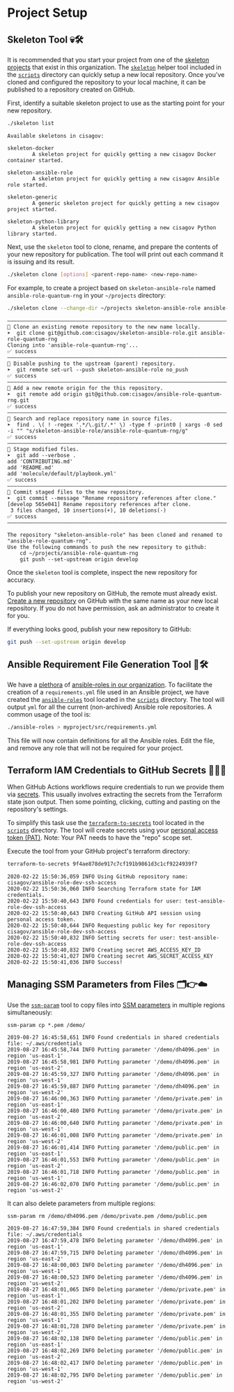 # Project Setup #

## Skeleton Tool 💀🛠 ##

It is recommended that you start your project from one of the
[skeleton projects](https://github.com/search?q=org%3Acisagov+topic%3Askeleton)
that exist in this organization.  The [`skeleton`](scripts/skeleton)
helper tool included in the [`scripts`](scripts) directory can quickly setup
a new local repository.  Once you've cloned and configured the repository
to your local machine, it can be published to a repository created on GitHub.

First, identify a suitable skeleton project to use as the starting point
for your new repository.

```bash
./skeleton list
```

```text
Available skeletons in cisagov:

skeleton-docker
        A skeleton project for quickly getting a new cisagov Docker container started.

skeleton-ansible-role
        A skeleton project for quickly getting a new cisagov Ansible role started.

skeleton-generic
        A generic skeleton project for quickly getting a new cisagov project started.

skeleton-python-library
        A skeleton project for quickly getting a new cisagov Python library started.

```

Next, use the `skeleton` tool to clone, rename, and prepare the contents of
your new repository for publication.  The tool will print out each command it
is issuing and its result.

```bash
./skeleton clone [options] <parent-repo-name> <new-repo-name>
```

For example, to create a project based on `skeleton-ansible-role` named
`ansible-role-quantum-rng` in your `~/projects` directory:

```bash
./skeleton clone --change-dir ~/projects skeleton-ansible-role ansible-role-quantum-rng
```

```text
――――――――――――――――――――――――――――――――――――――――――――――――――――――――――――――――――――――――――――――――
💬 Clone an existing remote repository to the new name locally.
➤  git clone git@github.com:cisagov/skeleton-ansible-role.git ansible-role-quantum-rng
Cloning into 'ansible-role-quantum-rng'...
✅ success
――――――――――――――――――――――――――――――――――――――――――――――――――――――――――――――――――――――――――――――――
💬 Disable pushing to the upstream (parent) repository.
➤  git remote set-url --push skeleton-ansible-role no_push
✅ success
――――――――――――――――――――――――――――――――――――――――――――――――――――――――――――――――――――――――――――――――
💬 Add a new remote origin for the this repository.
➤  git remote add origin git@github.com:cisagov/ansible-role-quantum-rng.git
✅ success
――――――――――――――――――――――――――――――――――――――――――――――――――――――――――――――――――――――――――――――――
💬 Search and replace repository name in source files.
➤  find . \( ! -regex '.*/\.git/.*' \) -type f -print0 | xargs -0 sed -i "" "s/skeleton-ansible-role/ansible-role-quantum-rng/g"
✅ success
――――――――――――――――――――――――――――――――――――――――――――――――――――――――――――――――――――――――――――――――
💬 Stage modified files.
➤  git add --verbose .
add 'CONTRIBUTING.md'
add 'README.md'
add 'molecule/default/playbook.yml'
✅ success
――――――――――――――――――――――――――――――――――――――――――――――――――――――――――――――――――――――――――――――――
💬 Commit staged files to the new repository.
➤  git commit --message "Rename repository references after clone."
[develop 565e041] Rename repository references after clone.
 3 files changed, 10 insertions(+), 10 deletions(-)
✅ success
――――――――――――――――――――――――――――――――――――――――――――――――――――――――――――――――――――――――――――――――

The repository "skeleton-ansible-role" has been cloned and renamed to "ansible-role-quantum-rng".
Use the following commands to push the new repository to github:
    cd ~/projects/ansible-role-quantum-rng
    git push --set-upstream origin develop
```

Once the `skeleton` tool is complete, inspect the new repository for accuracy.

To publish your new repository on GitHub, the remote must already exist.
[Create a new repository](https://github.com/organizations/cisagov/repositories/new)
on GitHub with the same name as your new local repository.  If you do not
have permission, ask an administrator to create it for you.

If everything looks good, publish your new repository to GitHub:

```bash
git push --set-upstream origin develop
```

## Ansible Requirement File Generation Tool 🧻🛠 ##

We have a [plethora](https://www.youtube.com/watch?v=zWld721Wk-Q) of
[ansible-roles in our organization](https://github.com/search?q=org%3Acisagov+topic%3Aansible-role+NOT+skeleton+archived%3Afalse).
To facilitate the creation of a `requirements.yml` file used in an Ansible
project, we have created the [`ansible-roles`](scripts/ansible-roles) tool
located in the [`scripts`](scripts) directory.  The tool will output `yml`
for all the current (non-archived) Ansible role repositories.  A common
usage of the tool is:

```bash
./ansible-roles > myproject/src/requirements.yml
```

This file will now contain definitions for all the Ansible roles.  Edit
the file, and remove any role that will not be required for your project.

## Terraform IAM Credentials to GitHub Secrets 🔑‍👉🤫 ##

When GitHub Actions workflows require credentials to run we provide them via
[secrets](https://help.github.com/en/actions/configuring-and-managing-workflows/creating-and-storing-encrypted-secrets).
This usually involves extracting the secrets from the Terraform state
json output.  Then some pointing, clicking, cutting and pasting on the
repository's settings.

To simplify this task use the [`terraform-to-secrets`](scripts/terraform-to-secrets)
tool located in the [`scripts`](scripts) directory.  The tool will create secrets
using your
[personal access token (PAT)](https://help.github.com/en/github/authenticating-to-github/creating-a-personal-access-token-for-the-command-line).
Note: Your PAT needs to have the "repo" scope set.

Execute the tool from your GitHub project's terraform directory:

```bash
terraform-to-secrets 9f4ae878de917c7cf191b9861d3c1cf9224939f7
```

```console
2020-02-22 15:50:36,059 INFO Using GitHub repository name: cisagov/ansible-role-dev-ssh-access
2020-02-22 15:50:36,060 INFO Searching Terraform state for IAM credentials.
2020-02-22 15:50:40,643 INFO Found credentials for user: test-ansible-role-dev-ssh-access
2020-02-22 15:50:40,643 INFO Creating GitHub API session using personal access token.
2020-02-22 15:50:40,644 INFO Requesting public key for repository cisagov/ansible-role-dev-ssh-access
2020-02-22 15:50:40,832 INFO Setting secrets for user: test-ansible-role-dev-ssh-access
2020-02-22 15:50:40,832 INFO Creating secret AWS_ACCESS_KEY_ID
2020-02-22 15:50:41,027 INFO Creating secret AWS_SECRET_ACCESS_KEY
2020-02-22 15:50:41,036 INFO Success!
```

## Managing SSM Parameters from Files 🗂👉☁️ ##

Use the [`ssm-param`](scripts/ssm-param) tool to copy files into
[SSM parameters](https://docs.aws.amazon.com/systems-manager/latest/userguide/parameter-store-about-examples.html)
in multiple regions simultaneously:

```console
ssm-param cp *.pem /demo/
```

```console
2019-08-27 16:45:58,651 INFO Found credentials in shared credentials file: ~/.aws/credentials
2019-08-27 16:45:58,744 INFO Putting parameter '/demo/dh4096.pem' in region 'us-east-1'
2019-08-27 16:45:58,981 INFO Putting parameter '/demo/dh4096.pem' in region 'us-east-2'
2019-08-27 16:45:59,327 INFO Putting parameter '/demo/dh4096.pem' in region 'us-west-1'
2019-08-27 16:45:59,887 INFO Putting parameter '/demo/dh4096.pem' in region 'us-west-2'
2019-08-27 16:46:00,363 INFO Putting parameter '/demo/private.pem' in region 'us-east-1'
2019-08-27 16:46:00,480 INFO Putting parameter '/demo/private.pem' in region 'us-east-2'
2019-08-27 16:46:00,640 INFO Putting parameter '/demo/private.pem' in region 'us-west-1'
2019-08-27 16:46:01,008 INFO Putting parameter '/demo/private.pem' in region 'us-west-2'
2019-08-27 16:46:01,414 INFO Putting parameter '/demo/public.pem' in region 'us-east-1'
2019-08-27 16:46:01,553 INFO Putting parameter '/demo/public.pem' in region 'us-east-2'
2019-08-27 16:46:01,718 INFO Putting parameter '/demo/public.pem' in region 'us-west-1'
2019-08-27 16:46:02,070 INFO Putting parameter '/demo/public.pem' in region 'us-west-2'
```

It can also delete parameters from multiple regions:

```console
ssm-param rm /demo/dh4096.pem /demo/private.pem /demo/public.pem
```

```console
2019-08-27 16:47:59,384 INFO Found credentials in shared credentials file: ~/.aws/credentials
2019-08-27 16:47:59,478 INFO Deleting parameter '/demo/dh4096.pem' in region 'us-east-1'
2019-08-27 16:47:59,715 INFO Deleting parameter '/demo/dh4096.pem' in region 'us-east-2'
2019-08-27 16:48:00,003 INFO Deleting parameter '/demo/dh4096.pem' in region 'us-west-1'
2019-08-27 16:48:00,523 INFO Deleting parameter '/demo/dh4096.pem' in region 'us-west-2'
2019-08-27 16:48:01,065 INFO Deleting parameter '/demo/private.pem' in region 'us-east-1'
2019-08-27 16:48:01,202 INFO Deleting parameter '/demo/private.pem' in region 'us-east-2'
2019-08-27 16:48:01,355 INFO Deleting parameter '/demo/private.pem' in region 'us-west-1'
2019-08-27 16:48:01,728 INFO Deleting parameter '/demo/private.pem' in region 'us-west-2'
2019-08-27 16:48:02,138 INFO Deleting parameter '/demo/public.pem' in region 'us-east-1'
2019-08-27 16:48:02,269 INFO Deleting parameter '/demo/public.pem' in region 'us-east-2'
2019-08-27 16:48:02,417 INFO Deleting parameter '/demo/public.pem' in region 'us-west-1'
2019-08-27 16:48:02,795 INFO Deleting parameter '/demo/public.pem' in region 'us-west-2'
```
